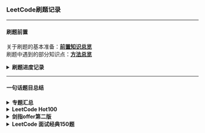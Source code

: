 ### LeetCode刷题记录 
--------------------------------
#### 刷题前置
关于刷题的基本准备：[**前置知识总览**](前置知识/笔记总览.md)<br>刷题中遇到的部分知识点：[**方法总览**](方法笔记/方法总览.md)

<details><summary><b>刷题进度记录</b></summary>

> 2023.11.06：开始刷题
> 2023.12.12：进度100题
> 2024.06.09：完成LC HOT100
</details>

--------------------------------
#### 一句话题目总结
<details><summary><b>专题汇总</b></summary>

#####  DP-股票问题
* 关于DP的空间简化可以参照[LC回答](https://leetcode.cn/problems/best-time-to-buy-and-sell-stock-iv/solutions/740596/5xing-dai-ma-gao-ding-suo-you-gu-piao-ma-j6zo/)，实际相当于只维护了DP表的最后一天

##### DP-背包问题
* 具体分类可以参照[LC解答](https://leetcode.cn/problems/word-break/solutions/1492673/bei-bao-by-wo-zhao-wo-de-bao-zhen-aog8/)
  > **关于为什么01背包的内循环要倒序而完全背包问题不需要**
  在同一循环内，更新列表后面的元素需要使用前面的元素；如果正序，前面的元素优先改变，则导致所有元素都是根据本次循环的信息进行改变；而01背包问题由于各个物品只能使用一次，更新元素时需要使用上一次循环的内容进行更新，因此必须先更新后面的。如果先更新前面的就会导致后面的元素使用前面的元素时，前面的元素已经按照本次循环的规则进行了更新从而丢失上一次循环的信息
</details>

<details><summary><b>LeetCode Hot100</b></summary>

> 加粗的题回头拿出来重新做一下
* **杂项与待做**
* 23.优先队列的经典例题；另外heapq比PQ库快很多
* 31.先把数据如何变换思考清楚以后再进行流程设计
* 48.矩阵的旋转就是找像素和目标点的关系，可以直接变或者组合翻转
* 56.对数据处理时按一定恰当顺序排序可以减少要处理的条件，极大简化过程
* 128.判断数列是否连续的通用思路是看最前数字与最后数字判断序列头与尾
* 136.位运算的交换律，以及0和一个数做异或，那个数结果不变
* **146.哈希链表这种组合数据结构的优点与应用场景**
* 155.对列表排序不一定要在最后排，一边加入表一边用辅助表记录也可以
* 169.摩尔投票法求众数问题
* 238.如果时间复杂度为n，一次遍历又解决不了，可以试试正遍历后反向遍历一次【前后缀积】
* 239.滑窗队列题目，主要思路是维护单调递减队列
* 240.说是分治法，其实就是拆成迭代，确定迭代的方向
* 448.python自己有个列表转集合，过程中可以去重
* 461.python的二进制本质上是加了头缀的字符串，可以直接用字符串的函数
* 581.尽量不要从待找区间去推待找边界外的项，而是从总体边界向内推得待找边界
------------------
#### 栈
* 20.经典栈问题，不过像这种比对操作就很适合用字典来进行
* 84.单调栈问题，从建模到细节都很复杂
* 394.需要先进后出后进先出的问题都可以考虑栈，不过要设计压什么数据入栈
* 739.栈也可以不存数据本身而存数据序号，另外数据类型尽量直接写功能而不是一个完整的类再调用，python的函数调用需要花费额外的时间

#### 堆
* 215.可以使用长度为k的优先队列解决问题
* 295.大小顶堆拆分数据取中位数
* 347.python的字典排序也可以起到和优先队列差不多的效果，但稍慢一些
------------------
#### 哈希表
* 1.把双循环改成单循环+枚举问题(in)，能用字典就用字典
* 49.算法的选择要看数据的性质，不一定理论上最快的真的最快
* 560.算数据的时候可以一边算，一边记录数据的出现情况并进行处理
------------------
#### 链表
* 2.少设标志位，链表逐位解决而不是拆除来处理
* 21.链表逐位操作的典型，两个头对应两个表
* 24.链表交换节点的简单应用
* **148.链表直接排序最适合用自底而顶的归并排序，最省空间**
* **160.看到交叉链表找交点就可以想想求差值一起走和“链表的爱情”方法**
* 206.链表反转本质上就是更改节点之间的联系关系
-----------------
#### 双指针
* 3.字典设置头尾位数指示位也可以起到类似于列表的效果，另外注意指示位初值
* **11.需要在一个循环内完成的问题可以考虑同向或异向双指针**
* 15.双指针如果无法做出来，找不到指针应该怎么移动的规律时可以给列表排个序
* 19.双指针同向时可以在题目里找找间隔怎么设计的条件
* **42.前后缀最大值交替前进，最大值和指针未同步更新，只更新必要的**
* 75.本质上就是手搓排序，多种数排序可多个指针分别指向每一段的尾部
* 76.滑窗经典题目；注意defaultdict的作用，能用字典就用字典
* 141.双指针同向时除了等差还有等比
* 142.等比等差指针可以先后使用分步解决问题
* 234.回文链表本质上是找链表中心点；另外同向等比双指针思路也用于141
* 283.批量删除同一值元素的典型方法：错位前补
* **287.列表类比成链表双指针找环真是天才想法**
* 438.数组切片大部分情况下都可以用双指针替代，会快很多
----------------
#### 二分查找
* 33.二分法确定目标元素是什么、根据什么确定在哪一边是最重要的问题
* 34.常规的二分法找到就停，但是如果一直不停可找到连续相同元素的边界
* **287.二分查找法不一定要查找列表里的元素，也可以查找元素的属性来进行过滤**
----------------
#### 二叉树
* 94.二叉树的迭代和递归遍历法
* 98.中序遍历后直接检查是否递增即可
* 102.层序遍历的标准模板
* 114.递归思想分左右子树展开
* 124.左右子树根据正负决定是否计入,另外中间变量也可能是极值
* 199.返回每一层最右边的节点,类似层序遍历的思路
* 208.字典树,每个节点都有一个标记该节点是否为单词结尾的标志位
* 230.中序遍历秒了
* 236.得背一下思路,见[LC题解](https://leetcode.cn/problems/lowest-common-ancestor-of-a-binary-tree/solutions/240096/236-er-cha-shu-de-zui-jin-gong-gong-zu-xian-hou-xu)
* 437.不能等结束再统计，必须一边递归就一边统计了
----------------
#### 动态规划
* 5.对字符串找回文问题，特殊方法中心扩散和马拉车，一般方法dp
* 10.二维DP，状态转移方程分析复杂
* 32.状态转移矩阵的情况分析复杂（好像DP都是因为这个难）
* 53.dp问题得到的结果不一定是最后一项，可能还需要按一定原则处理dp列表
* 62.要分析清楚dp在最小问题时的具体情况与初始值，一旦错就全错
* 64.带权重的找路径，可以和62题对比着进行分析，原理是相同的
* 70.这爬楼梯就是个斐波那契数列啊，动态规划包含的范围还挺大
* **72.dp状态转移方程太漂亮了，直接理解性背诵**
* 118.最简单的一维DP,典型例题
* 121.dp的关键就是找之前项和当前项的关系，关系可能与当前项的相关操作有关
* 139.其实也是背包问题的变形，但是最难的是问题的抽象这一思考过程
* 152.思路和53很像，但乘积负负得正的情况需要特殊处理，即同时记录max和min
* 198.动态规划降维与状态压缩的典型参考例题
* 221.非常特殊的状态转移方程思路，可以特殊记一下
* 279.完全平方数除了DP以外，还可以使用四平方和定理数学知识进行问题求解
* 300.递增子序列的标准解法，除DP外还有单调栈+二分的方法
* 309.股票问题的变式，关注状态转移方程即可
* 312.开区间拆分DP，不是简单的与附近的项相关
* 322.背包问题的经典模板，注意dp列表的初始化设置
* 338.python内置bin函数和count函数可以轻松统计二进制的0和1
* 416.01背包问题的标准模板，注意和完全背包问题的对比
* 494.01背包问题的变式，在true/false基础上变为了数量关系
* 647.在回文子串类问题里，DP似乎一直比中心扩散法慢

#### DFS
* 394.比较抽象的DFS，不能简单的递归，要找到DFS的标志位

#### BFS
* 200.DFS和BFS都能完成,BFS访问后置0
* 207.判断有向图是否有环,BFS拓扑排序,注意入度的概念;也可以对节点依次执行 DFS，判断是否存在环，若存在环直接返回 False
* 994.多源BFS,好橘子的坐标直接用一个列表存起来即可

#### 回溯法
* 17.回溯法的最直观问题和最基本模板
* 22.括号的添加方法是一个一个添加才符合回溯法的思路
* 39.方法本身是标准的回溯法，但是要注意去重的特殊操作的思路
* 46.在迭代的过程中一定不能修改path本身；列表插入元素并返回列表可以[:i]+[n]+[i:]
* 78.和46是相反的过程，这两题的常规思路还是依次确定而不是插入与删除
* 79.标准二维dfs回溯过程，很像图dfs的思路，但要注意记录经过表需要回退

#### 贪心算法
> 判断一个问题能不能使用贪心、如何抽象出贪心目标是最难的地方
* 55.难点在贪心算法的目标构造，本题是每一位能够到达的最远距离
* 406.数对涉及排序时，根据元素(多维要分主次)正反向排序能够简化解题过程
* 621.可以使用优先队列或者找规律的思路
* 763.获取当前字符串中从开头为止使得同一字符的开始与结尾全部包含的子串
</details>

<details><summary><b>剑指offer第二版</b></summary>

> [题目列表](https://blog.csdn.net/weixin_43840280/article/details/119447204)，LeetCode版权到期以后题目很零散

* **杂项与待做**
* 29.螺旋遍历本质上是走过一行/列就把边界缩小，防止重复获取元素

#### 链表
> 除了35【复杂链表的复制】以外其他全是Hot100原题
* 35.对于链表的复制可以使用哈希表和原地复制后拆分，另外python有deepcopy

#### 动态规划
> 46【翻译字符串】、60【n个骰子的点数统计】.62【圆圈最后数】是新题
* 46.常规一维DP，注意一下状态转移公式即可
* 49.一维DP，丑数的状态转移公式很特殊，要记下来
* 60.常规二维DP，和上面一个一样要注意状态转移公式在不同条件下可能有不同情况
* 62.本质上数学问题，记一下 **【约瑟夫环问题，f(n,m)=[f(n-1,m)+m]%n】**

#### 位运算
> python二进制数据存储格式特殊，位运算的一些细节非常抽象，理解方法即可
* 位运算的常规题目：n&(n−1)消除1、快速幂、按位分组、异或计数、异或代替加法
  
#### 队列与栈
> 09【双栈实现队列】、31【栈压入弹出序列】、59【最大队列】是新题
* 09.本质上是一个类似汉诺塔的问题，注意不需要每次把挪走的数据挪回去
* 31.分析清楚什么情况时候该弹出即可
* 59.思路与LC155最小栈一模一样；因为要移除队列头，必须用队列保持O(1)

#### 图【二维DFS】
> 13【机器人运动范围】是新题
* 常规的二维DFS，注意一下终止条件即可

#### 字符串
> 20那个有限状态机属于有毛病的题目，暂时不管了
* 05.非常简单，随便看看即可
* 38.set这一数据结构可以用于在DFS剪枝时去重
* 48.滑动窗口和双端队列很多时候作用相同；另外注意遇见重复数据后的处理方法
* 50.经典的哈希表题目；**python的字典实际上是有序类型**
* 58.1.非常简单，分组再合并即可
* 58.2.双指针确定单词的首位；strip函数可以去掉字符串首位空格
* 67.要考虑各种奇奇怪怪的测试用例，细心做好特殊情况处理

#### 数组
> 04,39,53.1,59,66是原题
* 03.找数组重复数经典问题，可以用哈希表原地重排两个思路解决
* 11.二分查找法判断旋转点位置
* 14.1.剪绳子可以用DP，但是数学解法：尽量多3会快很多
* 14.2.和上一题的区别在于数据很大，别的语言会int溢出，但python不会
* 17.又是大数越界问题，python不存在
* 21.双指针交换典型例题
* 53.2.注意二分法的边界处理，如果左右范围指针移动合理可以免去特殊处理
* 57.1.常规双指针题目
* 57.2.也是常规双指针题目，注意一下指针移动原则设计即可
* 61.对问题的建模建明白了就没有难度
* 64.and返回最后式子的值，or为真返回第一个值；另外递归可以替代迭代的作用
#### 排序
> 这一类的题目全部要重做
* 40、41、45、51
</details>

<details><summary><b>LeetCode 面试经典150题</b></summary>

#### 字符串
> 121,122,55,238,1,42,151是原题
* 6.本质上是给每个数字的位置确定编号
* 12.用最大的数依次减和分别暴力都可以，但是要分析好可能的情况
* 13.注意罗马数字的左右分别代表正负数
* 14.找前缀的通用方法可以横向和纵向扫描，python还可以使用字典排序
* 26.双指针去重，比较快指针是否等于慢指针，不等就赋值
* 27.双指针的典型例题之一，题目本质上不是要删除而是交换
* 28.双指针匹配的简单例题
* 45.在55的基础上考虑合理的计步数，在边界内记录可到达的下个边界的最大值
* 58.去空格以后倒推即可
* 80.是26的推广，快指针前的k位有一个不等就复制可以保留k相同个值
* 88.合并需要倒序合并；正序需要移动后面的元素的位置，需要大量时间
* 134.这贪心的题是不是都像脑筋急转弯
* 169.原题：摩尔投票法
* 189.方法很多，但是最本质的是多次分段翻转改顺序的方法
* 274.计算h指数可以排序或者遍历计数，但是注意最后统计时都是倒序的
* 380.字典虽然快，但是不便于随机输出，此时可以数组字典结合使用

#### 双指针
> 3,11,150是原题
* 125.反向双指针，记一下字符大小写转换与判断函数
* 167.反向双指针，在答案确实且唯一的情况下的简化
* 209.滑窗典型题目，想清楚滑窗怎么滑即可；前缀和二分会比滑窗慢
* 392.分离双指针典型例题

#### 矩阵
> 48,54是原题
* 36.哈希表的映射思路与如何确定当前数字在哪个格子里
* 73.不使用额外空间的思路就是使用矩阵的一部分作为记录的工具
* 289.难点在于如何保证原地与同时更新，可以设计复合状态解决问题

#### 哈希表
> 1,49，128是原题
* 202.思考快乐数的判断逻辑与数学性质
* 205.一个哈希表无法检测一对一映射；index函数的使用
* 219.滑窗和哈希表均可，思考哈希表的应用
* 242.双哈希表对比，也可以使用计数器
* 290.是205的升级版，可以使用指针加条件判断，也可以先把单词split拆出来
* 383.哈希表记录对比；counter函数的使用

#### 区间
> 56是原题
* 57.找区间的左右端点，端点外的放进res，区间内的跳过
* 228.本质上是一个双指针，要注意对最后一个元素的处理

#### 栈
> 20,155是原题
* 71.先把目录段拆出来再进行出入栈会方便很多，注意出入栈条件即可
* 150.标准的栈问题，注意出入栈条件即可

#### 链表
> 2,19(双指针),21,138,141是原题
* 61.拆尾部到头部。注意特殊情况处理
* 82.快慢指针加值条件判断即可
* 86.用两个链表存大小情况，再把两个链表拼接即可
* 92.是206的升级，可以多指针插入也可局部翻转后拼接，注意拼接顺序

#### DP
> 64,70,139,198,322是原题
* 63.是62的升级版，注意和常规情况的区别即可
* 97.其实是抽象版的63，状态转移方程的设计思路与63完全向他
* 120.状态转移方程很好想，但此题可以很好体现DP空间优化的思路与过程
* 918.取值可以是连续最大值，也可以是sum减去最小值，记得处理特殊情况

#### 位运算
> 136是原题
* 67.可以先处理较短位数再处理剩余位数，也可以补0再一次处理完成
* 137.可以按照数电列表生成逻辑公式的原则处理，通用方法是位计数
* 190.可以使用库函数，使用位运算and和左右移也可以完成
* 191.可以使用库函数，也可以使用n&n-1消除1并计数
* 201.本质是找端点数的公共前缀并在后面补0

#### 数学
* 9.获取数字位数的手段、拆出数据首尾位数字的手段
* 50.快速幂什么时候该补1的迭代规律要从二进制入手
* 66.注意进位标志位的设计即可
* 69.拆平方可以从迭代，二分，牛顿公式等多种方法完成
* 172.找阶乘的零其实就是看因数里5的个数

#### 堆
> 215是原题
* 373.注意出入堆思路以及针对0的特殊处理

#### 二分查找
> 33,34是原题
* 35.二分查找法的基本模板与例题
* 74.横竖两次二分查找
* 153.根据左中右三值的关系确定转折点在哪边即可
* 162.按照导数的思路想想峰值的位置来左右边界移动的条件

#### 回溯
> 17,22,39,46,79是原题
* 77.回溯的模板和17基本一致，注意回溯的停止条件和标号备注

#### 分治
* 108.每个节点子树都满足平衡，所以需要递归；拆成左右两半处理

#### 二叉树
* 100.递归遍历搜索比较即可
* 101.对称的递归扩散比较
* 104.递归遍历统计长度
* 112.递归求和判断
* 222.递归计数即可
* 226.每个节点的两个子树先翻转，再交换两个子树，也是递归思路
</details>
